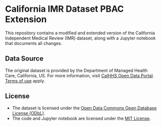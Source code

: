 # California IMR Dataset PBAC Extension

This repository contains a modified and extended version of the California Independent Medical Review (IMR) dataset, along with a Jupyter notebook that documents all changes.

## Data Source
The original dataset is provided by the Department of Managed Health Care, California, US. For more information, visit [CalHHS Open Data Portal](https://data.chhs.ca.gov/dataset/independent-medical-review-imr-determinations-trend). [Terms of use](https://data.chhs.ca.gov/pages/terms) apply.

## License
- The dataset is licensed under the [Open Data Commons Open Database License (ODbL)](LICENSE.ODbL).
- The code and Jupyter notebook are licensed under the [MIT License](LICENSE.MIT).
